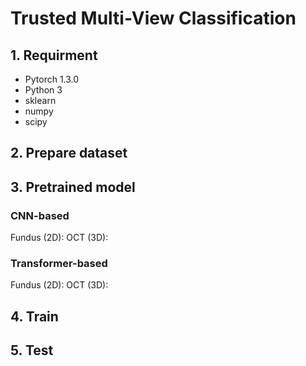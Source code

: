 # Trusted Multi-View Classification
## 1. Requirment
- Pytorch 1.3.0
- Python 3
- sklearn
- numpy
- scipy
## 2. Prepare dataset

## 3. Pretrained model
### CNN-based
Fundus (2D): 
OCT (3D): 
### Transformer-based
Fundus (2D): 
OCT (3D): 

## 4. Train


## 5. Test
